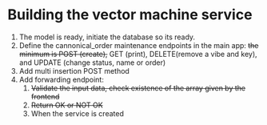 # Building the vector machine service

1. The model is ready, initiate the database so its ready.
2. Define the cannonical_order maintenance endpoints in the main app: ~~the minimum is POST (create),~~ GET (print), DELETE(remove a vibe and key), and UPDATE (change status, name or order)
3. Add multi insertion POST method
4. Add forwarding endpoint:
   1. ~~Validate the input data, check existence of the array given by the frontend~~
   2. ~~Return OK or NOT OK~~
   3. When the service is created
